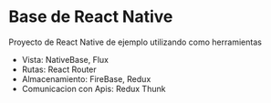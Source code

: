 
# Base de React Native

Proyecto de React Native de ejemplo utilizando como herramientas 
- Vista: NativeBase, Flux
- Rutas: React Router
- Almacenamiento: FireBase, Redux
- Comunicacion con Apis: Redux Thunk
